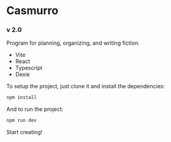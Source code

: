 # Casmurro

### v 2.0

Program for planning, organizing, and writing fiction.

- Vite
- React
- Typescript
- Dexie

To setup the project, just clone it and install the dependencies:

```sh
npm install
```

And to run the project:

```sh
npm run dev
```

Start creating!